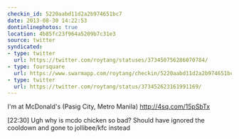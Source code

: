 ```yaml
---
checkin_id: 5220aabd11d2a2b974651bc7
date: 2013-08-30 14:22:53
dontinlinephotos: true
location: 4b85fc23f964a5209b7c31e3
source: twitter
syndicated:
- type: twitter
  url: https://twitter.com/roytang/statuses/373450756286070784/
- type: foursquare
  url: https://www.swarmapp.com/roytang/checkin/5220aabd11d2a2b974651bc7
- type: twitter
  url: https://twitter.com/roytang/status/373452623161991169/
---
```


I'm at McDonald's (Pasig City, Metro Manila) http://4sq.com/15pSbTx

<time>[22:30]</time> Ugh why is mcdo chicken so bad? Should have ignored the cooldown and gone to jollibee/kfc instead